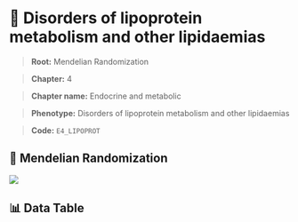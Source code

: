 # 🧪 Disorders of lipoprotein metabolism and other lipidaemias

> **Root:** Mendelian Randomization

> **Chapter:** 4  

> **Chapter name:** Endocrine and metabolic

> **Phenotype:** Disorders of lipoprotein metabolism and other lipidaemias  

> **Code:** `E4_LIPOPROT`

## 🧬 Mendelian Randomization  

<img src="/MR/Figures/Forward/E4_LIPOPROT.png"/>

## 📊 Data Table

<CsvTableMRF src="/MR_Data/Forward/E4_LIPOPROT.csv"/>
